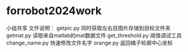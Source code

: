# forrobot2024work
小组共享
文件说明：
getpic.py 同时获取左右目图片存储到目标文件夹
getmat.py 读取来自matlab的mat数据文件
get_threshold.py 阈值调试工具
change_name.py 快速修改文件名字
orange.py 返回橘子轮廓中心坐标
